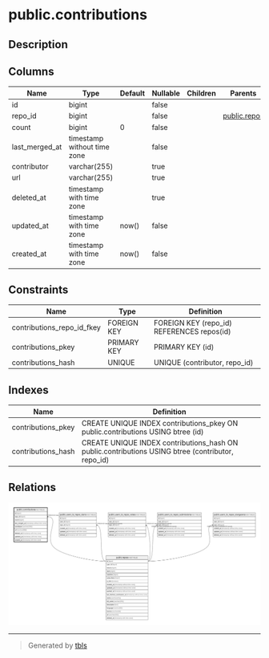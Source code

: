 # public.contributions

## Description

## Columns

| Name           | Type                        | Default | Nullable | Children | Parents                         | Comment |
| -------------- | --------------------------- | ------- | -------- | -------- | ------------------------------- | ------- |
| id             | bigint                      |         | false    |          |                                 |         |
| repo_id        | bigint                      |         | false    |          | [public.repos](public.repos.md) |         |
| count          | bigint                      | 0       | false    |          |                                 |         |
| last_merged_at | timestamp without time zone |         | false    |          |                                 |         |
| contributor    | varchar(255)                |         | true     |          |                                 |         |
| url            | varchar(255)                |         | true     |          |                                 |         |
| deleted_at     | timestamp with time zone    |         | true     |          |                                 |         |
| updated_at     | timestamp with time zone    | now()   | false    |          |                                 |         |
| created_at     | timestamp with time zone    | now()   | false    |          |                                 |         |

## Constraints

| Name                       | Type        | Definition                                 |
| -------------------------- | ----------- | ------------------------------------------ |
| contributions_repo_id_fkey | FOREIGN KEY | FOREIGN KEY (repo_id) REFERENCES repos(id) |
| contributions_pkey         | PRIMARY KEY | PRIMARY KEY (id)                           |
| contributions_hash         | UNIQUE      | UNIQUE (contributor, repo_id)              |

## Indexes

| Name               | Definition                                                                                        |
| ------------------ | ------------------------------------------------------------------------------------------------- |
| contributions_pkey | CREATE UNIQUE INDEX contributions_pkey ON public.contributions USING btree (id)                   |
| contributions_hash | CREATE UNIQUE INDEX contributions_hash ON public.contributions USING btree (contributor, repo_id) |

## Relations

![er](public.contributions.svg)

---

> Generated by [tbls](https://github.com/k1LoW/tbls)
